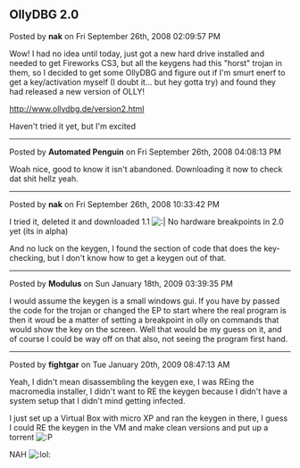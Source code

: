 ## OllyDBG 2.0
Posted by **nak** on Fri September 26th, 2008 02:09:57 PM

Wow! I had no idea until today, just got a new hard drive installed and needed to get Fireworks CS3, but all the keygens had this &quot;horst&quot; trojan in them, so I decided to get some OllyDBG and figure out if I'm smurt enerf to get a key/activation myself (I doubt it... but hey gotta try) and found they had released a new version of OLLY!

<!-- m --><a class="postlink" href="http://www.ollydbg.de/version2.html">http://www.ollydbg.de/version2.html</a><!-- m -->

Haven't tried it yet, but I'm excited

--------------------------------------------------------------------------------

Posted by **Automated Penguin** on Fri September 26th, 2008 04:08:13 PM

Woah nice, good to know it isn't abandoned. Downloading it now to check dat shit hellz yeah.

--------------------------------------------------------------------------------

Posted by **nak** on Fri September 26th, 2008 10:33:42 PM

I tried it, deleted it and downloaded 1.1  <!-- s:| --><img src="{SMILIES_PATH}/icon_neutral.gif" alt=":|" title="Neutral" /><!-- s:| --> 
No hardware breakpoints in 2.0 yet (its in alpha)

And no luck on the keygen, I found the section of code that does the key-checking, but I don't know how to get a keygen out of that.

--------------------------------------------------------------------------------

Posted by **Modulus** on Sun January 18th, 2009 03:39:35 PM

I would assume the keygen is a small windows gui.  If you have by passed the code for the trojan or changed the EP to start where the real program is then it woud be a matter of setting a breakpoint in olly on commands that would show the key on the screen.  Well that would be my guess on it, and of course I could be way off on that also, not seeing the program first hand.

--------------------------------------------------------------------------------

Posted by **fightgar** on Tue January 20th, 2009 08:47:13 AM

Yeah, I didn't mean disassembling the keygen exe, I was REing the macromedia installer, I didn't want to RE the keygen because I didn't have a system setup that I didn't mind getting infected.

I just set up a Virtual Box with micro XP and ran the keygen in there, I guess I could RE the keygen in the VM and make clean versions and put up a torrent <!-- s:P --><img src="{SMILIES_PATH}/icon_razz.gif" alt=":P" title="Razz" /><!-- s:P -->

NAH  <!-- s:lol: --><img src="{SMILIES_PATH}/icon_lol.gif" alt=":lol:" title="Laughing" /><!-- s:lol: -->
